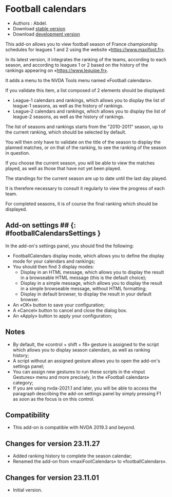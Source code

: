 # Football calendars #

* Authors : Abdel.
* Download [stable version][1]
* Download [development version][2]

This add-on allows you to view football season of France championship schedules for leagues 1 and 2 using the website «https://www.maxifoot.fr».

In its latest version, it integrates the ranking of the teams, according to each season, and according to leagues 1 or 2 based on the history of the rankings appearing on «https://www.lequipe.fr».

It adds a menu to the NVDA Tools menu named «Football calendars».

If you validate this item, a list composed of 2 elements should be displayed:

* League-1 calendars and rankings, which allows you to display the list of league-1 seasons, as well as the history of rankings.
* League-2 calendars and rankings, which allows you to display the list of league-2 seasons, as well as the history of rankings.

The list of seasons and rankings starts from the "2010-2011" season, up to the current ranking, which should be selected by default.

You will then only have to validate on the title of the season to display the planned matches, or on that of the ranking, to see the ranking of the season in question.

If you choose the current season, you will be able to view the matches played, as well as those that have not yet been played.

The standings for the current season are up to date until the last day played.

It is therefore necessary to consult it regularly to view the progress of each team.

For completed seasons, it is of course the final ranking which should be displayed.

## Add-on settings ## {: #footballCalendarsSettings }

In the add-on's settings panel, you should find the following:

* FootballCalendars display mode, which allows you to define the display mode for your calendars and rankings;
* You should then find 3 display modes:
    * Display in an HTML message, which allows you to display the result in a browseable HTML message  (this is the default choice);
    * Display in a simple message, which allows you to display the result in a simple browseable message, without HTML formatting;
    * Display in default browser, to display the result in your default browser.
* An «OK» button to save your configuration;
* A «Cancel» button to cancel and close the dialog box.
* An «Apply» button to apply your configuration;

## Notes ##

* By default, the «control + shift + f8» gesture is assigned to the script which allows you to display season calendars, as well as ranking history;
* A script without an assigned gesture allows you to open the add-on's settings panel;
* You can assign new gestures to run these scripts in the «Input Gestures» menu and more precisely, in the «Football calendars» category;
* If you are using nvda-2021.1 and later, you will be able to access the paragraph describing the add-on settings panel by simply pressing F1 as soon as the focus is on this control.

## Compatibility ##

* This add-on is compatible with NVDA 2019.3 and beyond.


## Changes for version 23.11.27 ##

* Added ranking history to complete the season calendar;
* Renamed the add-on from «maxiFootCalendars» to «footballCalendars».

## Changes for version 23.11.01 ##

* Initial version.

[1]: https://github.com/abdel792/footballCalendars/releases/download/v23.11.27/footballCalendars-23.11.27.nvda-addon

[2]: http://cyber25.free.fr/nvda-addons/footballCalendars-23.11.27-dev.nvda-addon